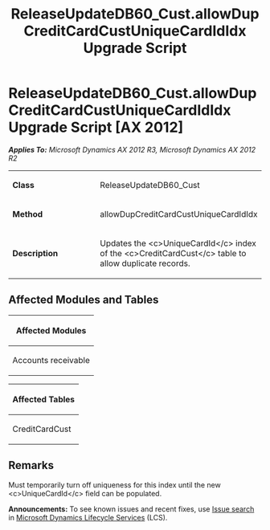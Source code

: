 ﻿---
title: ReleaseUpdateDB60_Cust.allowDupCreditCardCustUniqueCardIdIdx Upgrade Script
TOCTitle: ReleaseUpdateDB60_Cust.allowDupCreditCardCustUniqueCardIdIdx Upgrade Script
ms:assetid: b5ef7cce-caa5-6ac9-220d-b6c529b89e0f
ms:mtpsurl: https://msdn.microsoft.com/en-us/library/JJ737017(v=AX.60)
ms:contentKeyID: 49710699
ms.date: 05/18/2015
mtps_version: v=AX.60
---

# ReleaseUpdateDB60\_Cust.allowDupCreditCardCustUniqueCardIdIdx Upgrade Script [AX 2012]


_**Applies To:** Microsoft Dynamics AX 2012 R3, Microsoft Dynamics AX 2012 R2_

<table>
<colgroup>
<col style="width: 50%" />
<col style="width: 50%" />
</colgroup>
<tbody>
<tr class="odd">
<td><p><strong>Class</strong></p></td>
<td><p>ReleaseUpdateDB60_Cust</p></td>
</tr>
<tr class="even">
<td><p><strong>Method</strong></p></td>
<td><p>allowDupCreditCardCustUniqueCardIdIdx</p></td>
</tr>
<tr class="odd">
<td><p><strong>Description</strong></p></td>
<td><p>Updates the &lt;c&gt;UniqueCardId&lt;/c&gt; index of the &lt;c&gt;CreditCardCust&lt;/c&gt; table to allow duplicate records.</p></td>
</tr>
</tbody>
</table>


## Affected Modules and Tables

<table>
<colgroup>
<col style="width: 100%" />
</colgroup>
<thead>
<tr class="header">
<th><p>Affected Modules</p></th>
</tr>
</thead>
<tbody>
<tr class="odd">
<td><p>Accounts receivable</p></td>
</tr>
</tbody>
</table>


<table>
<colgroup>
<col style="width: 100%" />
</colgroup>
<thead>
<tr class="header">
<th><p>Affected Tables</p></th>
</tr>
</thead>
<tbody>
<tr class="odd">
<td><p>CreditCardCust</p></td>
</tr>
</tbody>
</table>


## Remarks

Must temporarily turn off uniqueness for this index until the new \<c\>UniqueCardId\</c\> field can be populated.

  
**Announcements:** To see known issues and recent fixes, use [Issue search](http://go.microsoft.com/fwlink/?linkid=389258) in [Microsoft Dynamics Lifecycle Services](http://go.microsoft.com/fwlink/?linkid=306505) (LCS).

